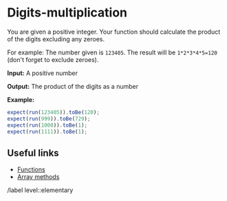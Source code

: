 # Digits-multiplication

You are given a positive integer. Your function should calculate the product of the digits excluding any zeroes.

For example: The number given is `123405`. The result will be `1*2*3*4*5=120` (don't forget to exclude zeroes).

**Input:** A positive number

**Output:** The product of the digits as a number

**Example:**

```javascript
expect(run(123405)).toBe(120);
expect(run(999)).toBe(729);
expect(run(1000)).toBe(1);
expect(run(1111)).toBe(1);
```

## Useful links

- [Functions](https://javascript.info/function-basics)
- [Array methods](https://javascript.info/array-methods )

/label level::elementary
